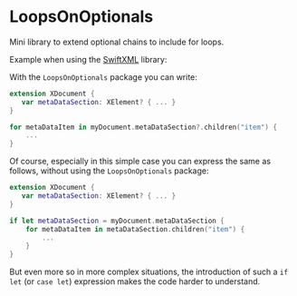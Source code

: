 # LoopsOnOptionals

Mini library to extend optional chains to include for loops.

Example when using the [SwiftXML](https://github.com/stefanspringer1/SwiftXML) library:

With the `LoopsOnOptionals` package you can write:

```swift
extension XDocument {
   var metaDataSection: XElement? { ... }
}

for metaDataItem in myDocument.metaDataSection?.children("item") {
    ...
}
```

Of course, especially in this simple case you can express the same as follows, without using the `LoopsOnOptionals` package:

```swift
extension XDocument {
   var metaDataSection: XElement? { ... }
}

if let metaDataSection = myDocument.metaDataSection {
    for metaDataItem in metaDataSection.children("item") {
        ...
    }
}
```

But even more so in more complex situations, the introduction of such a `if let` (or `case let`) expression makes the code harder to understand.

